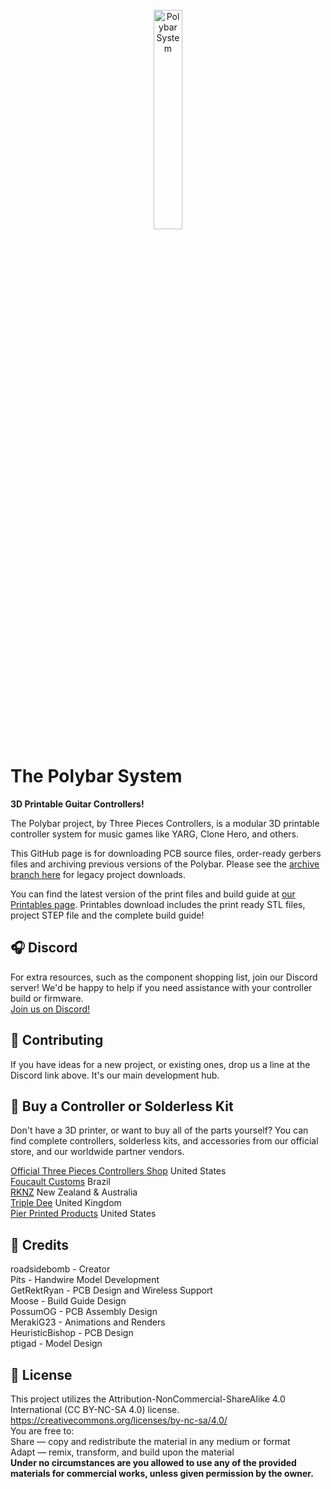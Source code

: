 <br/>
<div align="center">
<img src="https://i.imgur.com/tprsFqa.png" width="30%" alt="Polybar System">
</div>



# The Polybar System
**3D Printable Guitar Controllers!**

The Polybar project, by Three Pieces Controllers, is a modular 3D printable controller system for music games like YARG, Clone Hero, and others.

This GitHub page is for downloading PCB source files, order-ready gerbers files and archiving previous versions of the Polybar.
Please see the [archive branch here](https://github.com/roadsidebomb/Polybar-System/tree/archive) for legacy project downloads.
  
You can find the latest version of the print files and build guide at [our Printables page](https://www.printables.com/model/277183-polybar-system-3d-printed-guitar-controllers). Printables download includes the print ready STL files, project STEP file and the complete build guide!






## 🎧 Discord 

For extra resources, such as the component shopping list, join our Discord server! We'd be happy to help if you need assistance with your controller build or firmware.<br/>
[Join us on Discord!](https://discord.gg/2qrFx3mJ9F)

## 🔨 Contributing

If you have ideas for a new project, or existing ones, drop us a line at the Discord link above. It's our main development hub.

## 💸 Buy a Controller or Solderless Kit

Don't have a 3D printer, or want to buy all of the parts yourself?
You can find complete controllers, solderless kits, and accessories from our official store, and our worldwide partner vendors.

[Official Three Pieces Controllers Shop](https://threepieces.net/) United States<br/>
[Foucault Customs](https://foucaultcustoms.com.br/) Brazil<br /> 
[RKNZ](https://rknz.nz/ ) New Zealand & Australia<br /> 
[Triple Dee](https://tripledee.co.uk/) United Kingdom<br /> 
[Pier Printed Products](https://pierprintedproducts.myshopify.com/) United States<br /> 

## 🪪 Credits

roadsidebomb - Creator<br /> 
Pits - Handwire Model Development<br /> 
GetRektRyan - PCB Design and Wireless Support<br /> 
Moose - Build Guide Design<br /> 
PossumOG - PCB Assembly Design<br /> 
MerakiG23 - Animations and Renders<br /> 
HeuristicBishop - PCB Design<br /> 
ptigad - Model Design<br /> 

## 💎 License

This project utilizes the Attribution-NonCommercial-ShareAlike 4.0 International (CC BY-NC-SA 4.0) license.<br /> 
https://creativecommons.org/licenses/by-nc-sa/4.0/<br /> 
You are free to:<br /> 
Share — copy and redistribute the material in any medium or format<br /> 
Adapt — remix, transform, and build upon the material<br /> 
**Under no circumstances are you allowed to use any of the provided materials for commercial works, unless given permission by the owner.**
